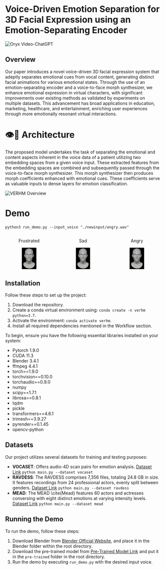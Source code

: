 # Voice-Driven Emotion Separation for 3D Facial Expression using an Emotion-Separating Encoder

<img src="https://camo.githubusercontent.com/2722992d519a722218f896d5f5231d49f337aaff4514e78bd59ac935334e916a/68747470733a2f2f692e696d6775722e636f6d2f77617856496d762e706e67" alt="Oryx Video-ChatGPT" data-canonical-src="https://i.imgur.com/waxVImv.png" style="max-width: 100%;">

## Overview

Our paper introduces a novel voice-driven 3D facial expression system that adeptly separates emotional cues from vocal content, generating distinct facial animations for various emotional states. Through the use of an emotion-separating encoder and a voice-to-face morph synthesizer, we enhance emotional expression in virtual characters, with significant improvements over existing methods as validated by experiments on multiple datasets. This advancement has broad applications in education, marketing, healthcare, and entertainment, enriching user experiences through more emotionally resonant virtual interactions.

# 👁️💬 Architecture

The proposed model undertakes the task of separating the emotional and content aspects inherent in the voice data of a patient utilizing two embedding spaces from a given voice input. These extracted features from the embedding spaces are combined and subsequently passed through the voice-to-face morph synthesizer. This morph synthesizer then produces morph coefficients enhanced with emotional cues. These coefficients serve as valuable inputs to dense layers for emotion classification.

<img style="max-width: 100%;" src="https://github.com/swerizwan/verhm/blob/main/resources/overview.png" alt="VERHM Overview">

# Demo

```
python3 run_demo.py --input_voice "./newinput/angry.wav"
```

<div style="display: flex; justify-content: center; gap: 20px;">
    <div style="text-align: center;">
        <p>Frustrated</p>
        <img style="width: 30%;" src="https://github.com/swerizwan/voiceemo/blob/main/resources/image1.gif" alt="Frustrated">
    </div>
    <div style="text-align: center;">
        <p>Sad</p>
        <img style="width: 30%;" src="https://github.com/swerizwan/voiceemo/blob/main/resources/image2.gif" alt="Sad">
    </div>
    <div style="text-align: center;">
        <p>Angry</p>
        <img style="width: 30%;" src="https://github.com/swerizwan/voiceemo/blob/main/resources/image3.gif" alt="Angry">
    </div>
</div>

## Installation

Follow these steps to set up the project:

1. Download the repository.
2. Create a conda virtual environment using: `conda create -n verhm python=3.7`.
3. Activate the environment: `conda activate verhm`.
4. Install all required dependencies mentioned in the Workflow section.

To begin, ensure you have the following essential libraries installed on your system:

- Pytorch 1.9.0
- CUDA 11.3
- Blender 3.4.1
- ffmpeg 4.4.1
- torch==1.9.0
- torchvision==0.10.0
- torchaudio==0.9.0
- numpy
- scipy==1.7.1
- librosa==0.8.1
- tqdm
- pickle
- transformers==4.6.1
- trimesh==3.9.27
- pyrender==0.1.45
- opencv-python

## Datasets

Our project utilizes several datasets for training and testing purposes:

- **VOCASET**: Offers audio-4D scan pairs for emotion analysis. [Dataset Link](https://voca.is.tue.mpg.de/download.php) `python main.py --dataset vocaset`
- **RAVDESS**: The RAVDESS comprises 7,356 files, totaling 24.8 GB in size. It features recordings from 24 professional actors, evenly split between genders. [Dataset Link](https://www.kaggle.com/datasets/uwrfkaggler/ravdess-emotional-speech-audio) `python main.py --dataset ravdess`
- **MEAD**: The MEAD \cite{Mead} features 60 actors and actresses conversing with eight distinct emotions at varying intensity levels. [Dataset Link](https://wywu.github.io/projects/MEAD/MEAD.html/) `python main.py --dataset mead`

## Running the Demo

To run the demo, follow these steps:

1. Download Blender from [Blender Official Website](https://www.blender.org/download/), and place it in the Blender folder within the root directory.
2. Download the pre-trained model from [Pre-Trained Model Link](https://drive.google.com/file/d/1ywEYhMWdxWk9Bqt0UIOdAyYM6v8JUF-K/view?usp=sharing) and put it in the `pre-trained` folder in the root directory.
3. Run the demo by executing `run_demo.py` with the desired input voice. 
